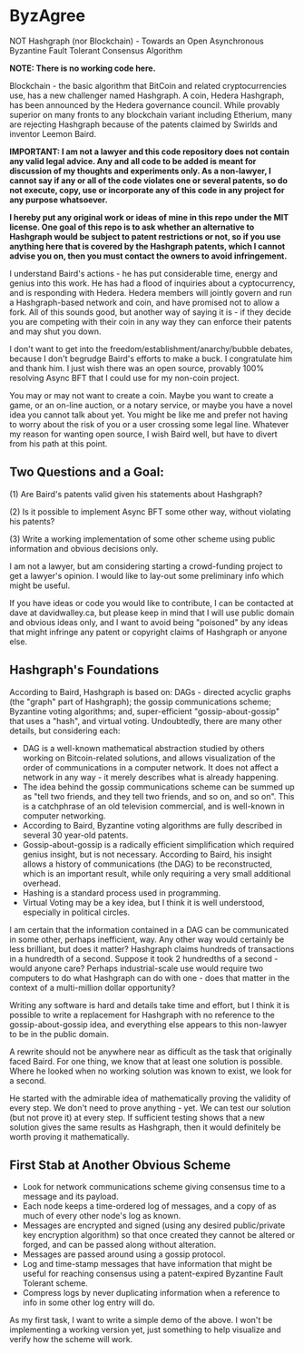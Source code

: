 # ByzAgree
NOT Hashgraph (nor Blockchain) - Towards an Open Asynchronous Byzantine Fault Tolerant Consensus Algorithm

**NOTE: There is no working code here.**

Blockchain - the basic algorithm that BitCoin and related cryptocurrencies use, has a new challenger named Hashgraph. A coin, Hedera Hashgraph, has been announced by the Hedera governance council. While provably superior on many fronts to any blockchain variant including Etherium, many are rejecting Hashgraph because of the patents claimed by Swirlds and inventor Leemon Baird.

**IMPORTANT: I am not a lawyer and this code repository does not contain any valid legal advice. Any and all code to be added is meant for discussion of my thoughts and experiments only. As a non-lawyer, I cannot say if any or all of the code violates one or several patents, so do not execute, copy, use or incorporate any of this code in any project for any purpose whatsoever.**

**I hereby put any original work or ideas of mine in this repo under the MIT license. One goal of this repo is to ask whether an alternative to Hashgraph would be subject to patent restrictions or not, so if you use anything here that is covered by the Hashgraph patents, which I cannot advise you on, then you must contact the owners to avoid infringement.**

I understand Baird's actions - he has put considerable time, energy and genius into this work. He has had a flood of inquiries about a cyptocurrency, and is responding with Hedera. Hedera members will jointly govern and run a Hashgraph-based network and coin, and have promised not to allow a fork. All of this sounds good, but another way of saying it is - if they decide you are competing with their coin in any way they can enforce their patents and may shut you down.

I don't want to get into the freedom/establishment/anarchy/bubble debates, because I don't begrudge Baird's efforts to make a buck. I congratulate him and thank him. I just wish there was an open source, provably 100% resolving Async BFT that I could use for my non-coin project.

You may or may not want to create a coin. Maybe you want to create a game, or an on-line auction, or a notary service, or maybe you have a novel idea you cannot talk about yet. You might be like me and prefer not having to worry about the risk of you or a user crossing some legal line. Whatever my reason for wanting open source, I wish Baird well, but have to divert from his path at this point.

## Two Questions and a Goal:
(1) Are Baird's patents valid given his statements about Hashgraph? 

(2) Is it possible to implement Async BFT some other way, without violating his patents?

(3) Write a working implementation of some other scheme using public information and obvious decisions only.

I am not a lawyer, but am considering starting a crowd-funding project to get a lawyer's opinion. I would like to lay-out some preliminary info which might be useful.

If you have ideas or code you would like to contribute, I can be contacted at dave at davidwalley.ca, but please keep in mind that I will use public domain and obvious ideas only, and I want to avoid being "poisoned" by any ideas that might infringe any patent or copyright claims of Hashgraph or anyone else.

## Hashgraph's Foundations
According to Baird, Hashgraph is based on: DAGs - directed acyclic graphs (the "graph" part of Hashgraph); the gossip communications scheme; Byzantine voting algorithms; and, super-efficient "gossip-about-gossip" that uses a "hash", and virtual voting.  Undoubtedly, there are many other details, but considering each:
- DAG is a well-known mathematical abstraction studied by others working on Bitcoin-related solutions, and allows visualization of the order of communications in a computer network. It does not affect a network in any way -  it merely describes what is already happening.
- The idea behind the gossip communications scheme can be summed up as "tell two friends, and they tell two friends, and so on, and so on".  This is a catchphrase of an old television commercial, and is well-known in computer networking.
- According to Baird, Byzantine voting algorithms are fully described in several 30 year-old patents.
- Gossip-about-gossip is a radically efficient simplification which required genius insight, but is not necessary. According to Baird, his insight allows a history of communications (the DAG) to be reconstructed, which is an important result, while only requiring a very small additional overhead.
- Hashing is a standard process used in programming.
- Virtual Voting may be a key idea, but I think it is well understood, especially in political circles.

I am certain that the information contained in a DAG can be communicated in some other, perhaps inefficient, way. Any other way would certainly be less brilliant, but does it matter? Hashgraph claims hundreds of transactions in a hundredth of a second.  Suppose it took 2 hundredths of a second - would anyone care? Perhaps industrial-scale use would require two computers to do what Hashgraph can do with one - does that matter in the context of a multi-million dollar opportunity?

Writing any software is hard and details take time and effort, but I think it is possible to write a replacement for Hashgraph with no reference to the gossip-about-gossip idea, and everything else appears to this non-lawyer to be in the public domain.

A rewrite should not be anywhere near as difficult as the task that originally faced Baird. For one thing, we know that at least one solution is possible. Where he looked when no working solution was known to exist, we look for a second.

He started with the admirable idea of mathematically proving the validity of every step. We don't need to prove anything - yet. We can test our solution (but not prove it) at every step.  If sufficient testing shows that a new solution gives the same results as Hashgraph, then it would definitely be worth proving it mathematically.

## First Stab at Another Obvious Scheme
- Look for network communications scheme giving consensus time to a message and its payload.
- Each node keeps a time-ordered log of messages, and a copy of as much of every other node's log as known.
- Messages are encrypted and signed (using any desired public/private key encryption algorithm) so that once created they cannot be altered or forged, and can be passed along without alteration.
- Messages are passed around using a gossip protocol.
- Log and time-stamp messages that have information that might be useful for reaching consensus using a patent-expired Byzantine Fault Tolerant scheme.
- Compress logs by never duplicating information when a reference to info in some other log entry will do.

As my first task, I want to write a simple demo of the above. I won't be implementing a working version yet, just something to help visualize and verify how the scheme will work.


